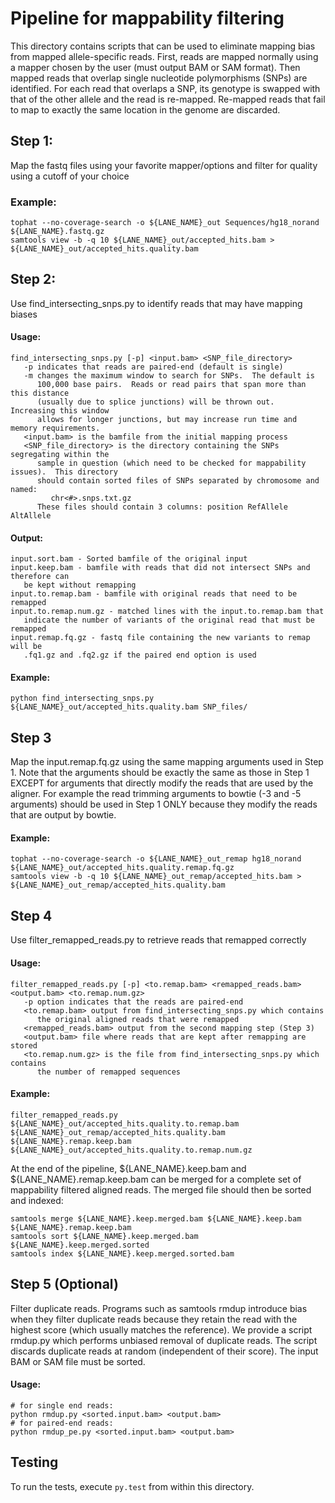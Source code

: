 Pipeline for mappability filtering
==================================

This directory contains scripts that can be used to eliminate mapping bias from mapped allele-specific
reads.  First, reads are mapped normally using a mapper chosen by the user (must output BAM or 
SAM format).  Then mapped reads that overlap single nucleotide polymorphisms (SNPs) are identified. For each read that overlaps a SNP, its genotype is swapped with that of the other allele and the read is re-mapped. Re-mapped reads that fail to map to exactly the same location in the genome are discarded.

Step 1: 
-------

Map the fastq files using your favorite mapper/options and filter for quality using a cutoff of your choice

### Example:
	tophat --no-coverage-search -o ${LANE_NAME}_out Sequences/hg18_norand ${LANE_NAME}.fastq.gz
	samtools view -b -q 10 ${LANE_NAME}_out/accepted_hits.bam > ${LANE_NAME}_out/accepted_hits.quality.bam

Step 2:
-------

Use find_intersecting_snps.py to identify reads that may have mapping biases

#### Usage: 
	find_intersecting_snps.py [-p] <input.bam> <SNP_file_directory>
	   -p indicates that reads are paired-end (default is single)
	   -m changes the maximum window to search for SNPs.  The default is 
	      100,000 base pairs.  Reads or read pairs that span more than this distance 
	      (usually due to splice junctions) will be thrown out.  Increasing this window 
	      allows for longer junctions, but may increase run time and memory requirements.
	   <input.bam> is the bamfile from the initial mapping process
	   <SNP_file_directory> is the directory containing the SNPs segregating within the 
	      sample in question (which need to be checked for mappability issues).  This directory 
	      should contain sorted files of SNPs separated by chromosome and named:
	         chr<#>.snps.txt.gz
	      These files should contain 3 columns: position RefAllele AltAllele


#### Output:
	input.sort.bam - Sorted bamfile of the original input
	input.keep.bam - bamfile with reads that did not intersect SNPs and therefore can 
	   be kept without remapping
	input.to.remap.bam - bamfile with original reads that need to be remapped
	input.to.remap.num.gz - matched lines with the input.to.remap.bam that 
	   indicate the number of variants of the original read that must be remapped
	input.remap.fq.gz - fastq file containing the new variants to remap will be 
	   .fq1.gz and .fq2.gz if the paired end option is used

#### Example:
	python find_intersecting_snps.py ${LANE_NAME}_out/accepted_hits.quality.bam SNP_files/

Step 3
-----
Map the input.remap.fq.gz using the same mapping arguments used in Step 1. Note that 
the arguments should be exactly the same as those in Step 1 EXCEPT for arguments that 
directly modify the reads that are used by the aligner. For example the read trimming 
arguments to bowtie (-3 and -5 arguments) should be used in Step 1 ONLY because
they modify the reads that are output by bowtie.

#### Example:
	tophat --no-coverage-search -o ${LANE_NAME}_out_remap hg18_norand ${LANE_NAME}_out/accepted_hits.quality.remap.fq.gz
	samtools view -b -q 10 ${LANE_NAME}_out_remap/accepted_hits.bam > ${LANE_NAME}_out_remap/accepted_hits.quality.bam


Step 4
------
Use filter_remapped_reads.py to retrieve reads that remapped correctly

#### Usage:
	filter_remapped_reads.py [-p] <to.remap.bam> <remapped_reads.bam> <output.bam> <to.remap.num.gz>
	   -p option indicates that the reads are paired-end
	   <to.remap.bam> output from find_intersecting_snps.py which contains 
	      the original aligned reads that were remapped
	   <remapped_reads.bam> output from the second mapping step (Step 3)
	   <output.bam> file where reads that are kept after remapping are stored
	   <to.remap.num.gz> is the file from find_intersecting_snps.py which contains 
	      the number of remapped sequences

#### Example:
	filter_remapped_reads.py ${LANE_NAME}_out/accepted_hits.quality.to.remap.bam ${LANE_NAME}_out_remap/accepted_hits.quality.bam ${LANE_NAME}.remap.keep.bam ${LANE_NAME}_out/accepted_hits.quality.to.remap.num.gz

At the end of the pipeline, ${LANE_NAME}.keep.bam and ${LANE_NAME}.remap.keep.bam 
can be merged for a complete set of mappability filtered aligned reads. The merged
file should then be sorted and indexed:

	samtools merge ${LANE_NAME}.keep.merged.bam ${LANE_NAME}.keep.bam ${LANE_NAME}.remap.keep.bam
	samtools sort ${LANE_NAME}.keep.merged.bam ${LANE_NAME}.keep.merged.sorted
	samtools index ${LANE_NAME}.keep.merged.sorted.bam


Step 5 (Optional)
------

Filter duplicate reads. Programs such as samtools rmdup introduce bias when they filter duplicate reads because they
retain the read with the highest score (which usually matches the reference). We provide a script rmdup.py which performs unbiased removal of duplicate reads. The script discards duplicate reads at random (independent of their score). The input BAM or SAM file must be sorted.

#### Usage:
	# for single end reads:
	python rmdup.py <sorted.input.bam> <output.bam>
	# for paired-end reads:
	python rmdup_pe.py <sorted.input.bam> <output.bam>
	
## Testing

To run the tests, execute `py.test` from within this directory.
